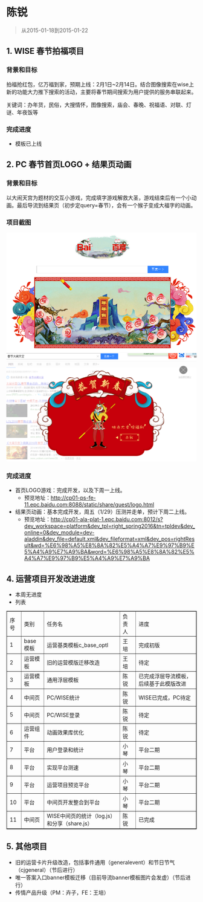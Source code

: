 # 陈锐

> 从2015-01-18到2015-01-22

## 1. WISE 春节拍福项目
### 背景和目标
拍福抢红包，亿万福到家，预期上线：2月1日~2月14日。结合图像搜索在wise上新的功能大力推下搜索的活动，主要将春节期间搜索为用户提供的服务串联起来。

关键词：办年货，民俗，大搜情怀，图像搜索，庙会、春晚、祝福语、对联、灯谜、年夜饭等

### 完成进度
* 模板已上线

## 2. PC 春节首页LOGO + 结果页动画

### 背景和目标
以大闹天宫为题材的交互小游戏，完成填字游戏解救大圣，游戏结束后有一个小动画。最后导流到结果页（初步定query=春节），会有一个猴子变成大福字的动画。

### 项目截图
<img src="img/chenrui09/01.png">
<img src="img/chenrui09/02.png">

### 完成进度
* 首页LOGO游戏：完成开发，以及下周一上线。
    * 预览地址：http://cp01-ps-fe-11.epc.baidu.com:8088/static/share/guest/logo.html
* 结果页动画：基本完成开发，周五（1/29）压测并走单，预计下周二上线。
    * 预览地址：http://cp01-ala-plat-1.epc.baidu.com:8012/s?dev_workspace=platform&dev_tpl=right_spring2016&tn=tpldev&dev_online=0&dev_module=dev-aladdin&dev_file=default.xml&dev_fileformat=xml&dev_pos=rightResult&wd=%E6%98%A5%E8%8A%82%E5%A4%A7%E9%97%B9%E5%A4%A9%E7%A9%BA&word=%E6%98%A5%E8%8A%82%E5%A4%A7%E9%97%B9%E5%A4%A9%E7%A9%BA

## 4. 运营项目开发改进进度
- 本周无进度
- 列表

<table border="1">
    <tr>
        <td>序号</td><td>类别</td><td>任务名</td><td>负责人</td><td>进度</td>
    </tr>
    <tr>
        <td>1</td><td>base模板</td><td>运营基类模板c_base_optl</td><td>王培</td><td>完成初版</td>
    </tr>
    <tr>
        <td>2</td><td>运营模板</td><td>旧的运营模版迁移改造</td><td>王培</td><td>待定</td>
    </tr>
    <tr>
        <td>3</td><td>运营模板</td><td>通用浮层模板</td><td>陈锐</td><td>已完成浮层导流模板，后续基于此模版改进</td>
    </tr>
    <tr>
        <td>4</td><td>中间页</td><td>PC/WISE统计</td><td>陈锐</td><td>WISE已完成，PC待定</td>
    </tr>
    <tr>
        <td>5</td><td>中间页</td><td>PC/WISE登录</td><td>陈锐</td><td>待定</td>
    </tr>
    <tr>
        <td>6</td><td>运营组件</td><td>动画效果库优化</td><td>陈锐</td><td>待定</td>
    </tr>
    <tr>
        <td>7</td><td>平台</td><td>用户登录和统计</td><td>小琴</td><td>平台二期</td>
    </tr>
    <tr>
        <td>8</td><td>平台</td><td>实现平台测速</td><td>小琴</td><td>平台二期</td>
    </tr>
    <tr>
        <td>9</td><td>平台</td><td>运营项目预览平台</td><td>小琴</td><td>平台二期</td>
    </tr>
    <tr>
        <td>10</td><td>平台</td><td>中间页开发整合到平台</td><td>小琴</td><td>平台二期</td>
    </tr>
    <tr>
        <td>11</td><td>中间页</td><td>WISE中间页的统计（log.js）和分享（share.js）</td><td>陈锐</td><td>已完成</td>
    </tr>
</table>

## 5. 其他项目
- 旧的运营卡片升级改造，包括事件通用（generalevent）和节日节气（cjgeneral）（节后进行）
- 唯一答案入口banner模板迁移（目前导流banner模板图片会发虚）（节后进行）
- 传情产品升级（PM：卉子，FE：王培）
